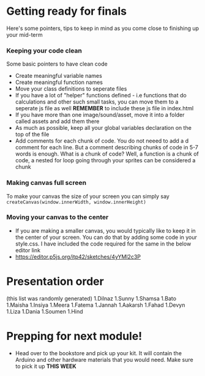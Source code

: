 # Getting ready for finals
Here's some pointers, tips to keep in mind as you come close to finishing up your mid-term

### Keeping your code clean
Some basic pointers to have clean code
* Create meaningful variable names
* Create meaningful function names
* Move your class definitions to seperate files
* If you have a lot of "helper" functions defined - i.e functions that do calculations and other such small tasks, you can move them to a seperate js file as well **REMEMBER** to include these js file in index.html
* If you have more than one image/sound/asset, move it into a folder called assets and add them there
* As much as possible, keep all your global variables declaration on the top of the file
* Add comments for each chunk of code. You do not neeed to add a d comment for each line. But a comment describing chunks of code in 5-7 words is enough. What is a chunk of code? Well, a function is a chunk of code, a nested for loop going through your sprites can be considered a chunk

### Making canvas full screen
To make your canvas the size of your screen you can simply say `createCanvas(window.innerWidth, window.innerHeight)`

### Moving your canvas to the center
* If you are making a smaller canvas, you would typically like to keep it in the center of your screen. You can do that by adding some code in your style.css. I have included the code required for the same in the below editor link
* https://editor.p5js.org/itp42/sketches/4yYMl2c3P

# Presentation order 
(this list was randomly generated)
1.Dilnaz
1.Sunny
1.Shamsa
1.Bato
1.Maisha
1.Insiya
1.Meera
1.Fatema
1.Jannah
1.Aakarsh
1.Fahad
1.Devyn
1.Liza
1.Dania
1.Soumen
1.Hind

# Prepping for next module!
* Head over to the bookstore and pick up your kit. It will contain the Arduino and other hardware materials that you would need. Make sure to pick it up **THIS WEEK**
